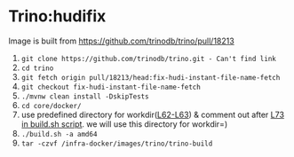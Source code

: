 # Trino:hudifix

Image is built from <https://github.com/trinodb/trino/pull/18213>

1. `git clone https://github.com/trinodb/trino.git - Can't find link `
2. `cd trino`
3. `git fetch origin pull/18213/head:fix-hudi-instant-file-name-fetch`
4. `git checkout fix-hudi-instant-file-name-fetch`
5. `./mvnw clean install -DskipTests`
6. `cd core/docker/`
7. use predefined directory for workdir([L62-L63](./build.sh#L62-L63)) & comment out after [L73 in build.sh script](./build.sh#L73-L97). we will use this directory for workdir=)
8. `./build.sh -a amd64`
9. `tar -czvf /infra-docker/images/trino/trino-build`